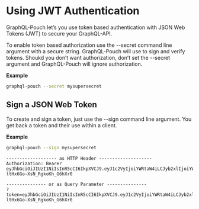 # Using JWT Authentication

GraphQL-Pouch let’s you use token based authentication with JSON Web Tokens (JWT) to secure your GraphQL-API.

To enable token based authorization use the --secret <string> command line argument with a secure string. GraphQL-Pouch will use to sign and verify tokens. Shoukd you don’t want authorization, don’t set the --secret argument and GraphQL-Pouch will ignore authorization.

__Example__

```bash
graphql-pouch --secret mysupersecret
```

## Sign a JSON Web Token

To create and sign a token, just use the --sign <string> command line argument. You get back a token and their use within a client.

__Example__

```bash
graphql-pouch --sign mysupersecret
```

```
------------------- as HTTP Header --------------------
Authorization: Bearer eyJhbGciOiJIUzI1NiIsInR5cCI6IkpXVCJ9.eyJ1c2VyIjoiYWRtaW4iLCJyb2xlIjoiYWRtaW4iLCJpYXQiOjE0Njg5NTA5OTAsImF1ZCI6ImdyYXBocWwtcG91Y2gifQ.kznTAFKkBvKDM7GgQ-ltHx6Go-XsN_RgkoKh_G6hXr0

--------------- or as Query Parameter ---------------
?token=eyJhbGciOiJIUzI1NiIsInR5cCI6IkpXVCJ9.eyJ1c2VyIjoiYWRtaW4iLCJyb2xlIjoiYWRtaW4iLCJpYXQiOjE0Njg5NTA5OTAsImF1ZCI6ImdyYXBocWwtcG91Y2gifQ.kznTAFKkBvKDM7GgQ-ltHx6Go-XsN_RgkoKh_G6hXr0
```
